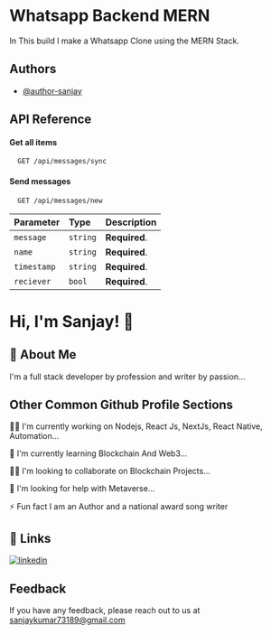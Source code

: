 
# Whatsapp Backend MERN

In This build I make a Whatsapp Clone using the MERN Stack.

## Authors

- [@author-sanjay](https://github.com/author-sanjay)


## API Reference

#### Get all items

```http
  GET /api/messages/sync
```


#### Send messages

```http
  GET /api/messages/new
```

| Parameter | Type     | Description                       |
| :-------- | :------- | :-------------------------------- |
| `message`      | `string` | **Required**. |
| `name`      | `string` | **Required**. |
| `timestamp`      | `string` | **Required**.  |
| `reciever`      | `bool` | **Required**.  |



# Hi, I'm Sanjay! 👋


## 🚀 About Me
I'm a full stack developer by profession and writer by passion...


## Other Common Github Profile Sections
👩‍💻 I'm currently working on Nodejs, React Js, NextJs, React Native, Automation...

🧠 I'm currently learning Blockchain And Web3...

👯‍♀️ I'm looking to collaborate on Blockchain Projects...

🤔 I'm looking for help with Metaverse...

⚡️ Fun fact I am an Author and a national award song writer


## 🔗 Links

[![linkedin](https://img.shields.io/badge/linkedin-0A66C2?style=for-the-badge&logo=linkedin&logoColor=white)](https://www.linkedin.com/in/authorsanju)



## Feedback

If you have any feedback, please reach out to us at sanjaykumar73189@gmail.com
